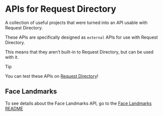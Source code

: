 # APIs for Request Directory

A collection of useful projects that were turned into an API usable with Request Directory.

These APIs are specifically designed as `external` APIs for use with Request Directory.

This means that they aren’t built-in to Request Directory, but can be used with it.

> [!TIP]
> 
> You can test these APIs on [Request Directory](https://request.directory)!

## Face Landmarks

To see details about the Face Landmarks API, go to the [Face Landmarks README](./facelandmarks/README.md)

